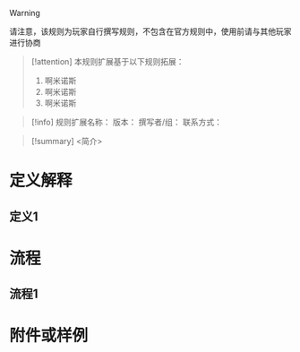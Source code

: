 > [!Warning]
> 请注意，该规则为玩家自行撰写规则，不包含在官方规则中，使用前请与其他玩家进行协商

>[!attention]
>本规则扩展基于以下规则拓展：
>1. 啊米诺斯
>2. 啊米诺斯
>3. 啊米诺斯

>[!info]
>规则扩展名称：
>版本：
>撰写者/组：
>联系方式：

>[!summary]
><简介>

# 定义解释
## 定义1



# 流程
## 流程1





# 附件或样例
